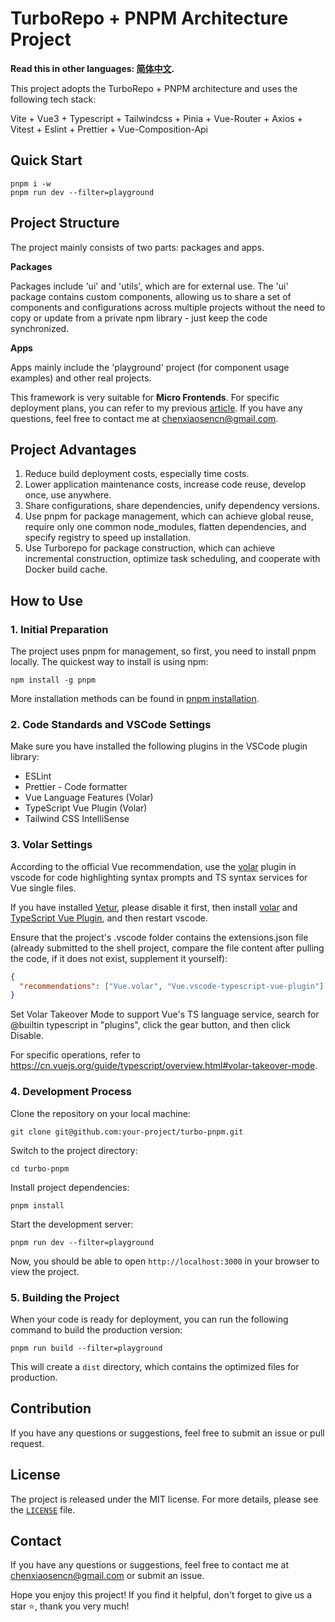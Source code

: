 # TurboRepo + PNPM Architecture Project
**Read this in other languages: [简体中文](README.zh-CN.md).**

This project adopts the TurboRepo + PNPM architecture and uses the following tech stack:

Vite + Vue3 + Typescript + Tailwindcss + Pinia + Vue-Router + Axios + Vitest + Eslint + Prettier + Vue-Composition-Api

## Quick Start

```shell
pnpm i -w
pnpm run dev --filter=playground
```

## Project Structure

The project mainly consists of two parts: packages and apps.

**Packages**

Packages include 'ui' and 'utils', which are for external use. The 'ui' package contains custom components, allowing us to share a set of components and configurations across multiple projects without the need to copy or update from a private npm library - just keep the code synchronized.

**Apps**

Apps mainly include the 'playground' project (for component usage examples) and other real projects.

This framework is very suitable for **Micro Frontends**. For specific deployment plans, you can refer to my previous [article](https://www.chenxiaosen.com/%E5%BE%AE%E5%89%8D%E7%AB%AF%E5%A4%9A%E9%A1%B9%E7%9B%AE%E9%83%A8%E7%BD%B2). If you have any questions, feel free to contact me at chenxiaosencn@gmail.com.

## Project Advantages

1. Reduce build deployment costs, especially time costs.
2. Lower application maintenance costs, increase code reuse, develop once, use anywhere.
3. Share configurations, share dependencies, unify dependency versions.
4. Use pnpm for package management, which can achieve global reuse, require only one common node_modules, flatten dependencies, and specify registry to speed up installation.
5. Use Turborepo for package construction, which can achieve incremental construction, optimize task scheduling, and cooperate with Docker build cache.

## How to Use

### 1. Initial Preparation

The project uses pnpm for management, so first, you need to install pnpm locally. The quickest way to install is using npm:

```shell
npm install -g pnpm
```

More installation methods can be found in [pnpm installation](https://pnpm.io/zh/installation).

### 2. Code Standards and VSCode Settings

Make sure you have installed the following plugins in the VSCode plugin library:

- ESLint
- Prettier - Code formatter
- Vue Language Features (Volar)
- TypeScript Vue Plugin (Volar)
- Tailwind CSS IntelliSense

### 3. Volar Settings

According to the official Vue recommendation, use the [volar](https://cn.vuejs.org/guide/scaling-up/tooling.html#ide-support) plugin in vscode for code highlighting syntax prompts and TS syntax services for Vue single files.

If you have installed [Vetur](https://marketplace.visualstudio.com/items?itemName=octref.vetur), please disable it first, then install [volar](https://marketplace.visualstudio.com/items?itemName=Vue.volar) and [TypeScript Vue Plugin](https://marketplace.visualstudio.com/items?itemName=Vue.vscode-typescript-vue-plugin), and then restart vscode.

Ensure that the project's .vscode folder contains the extensions.json file (already submitted to the shell project, compare the file content after pulling the code, if it does not exist, supplement it yourself):

```json
{
  "recommendations": ["Vue.volar", "Vue.vscode-typescript-vue-plugin"]
}
```

Set Volar Takeover Mode to support Vue's TS language service, search for @builtin typescript in "plugins", click the gear button, and then click Disable.

For specific operations, refer to https://cn.vuejs.org/guide/typescript/overview.html#volar-takeover-mode.

### 4. Development Process

Clone the repository on your local machine:

```shell
git clone git@github.com:your-project/turbo-pnpm.git
```

Switch to the project directory:

```shell
cd turbo-pnpm
```

Install project dependencies:

```shell
pnpm install
```

Start the development server:

```shell
pnpm run dev --filter=playground
```

Now, you should be able to open `http://localhost:3000` in your browser to view the project.

### 5. Building the Project

When your code is ready for deployment, you can run the following command to build the production version:

```shell
pnpm run build --filter=playground
```

This will create a `dist` directory, which contains the optimized files for production.

## Contribution

If you have any questions or suggestions, feel free to submit an issue or pull request.

## License

The project is released under the MIT license. For more details, please see the [`LICENSE`](./LICENSE) file.

## Contact

If you have any questions or suggestions, feel free to contact me at chenxiaosencn@gmail.com or submit an issue.

Hope you enjoy this project! If you find it helpful, don't forget to give us a star ⭐️, thank you very much!
